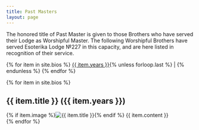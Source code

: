 ```yaml
---
title: Past Masters
layout: page
---
```


The honored title of Past Master is given to those Brothers who have served their Lodge as Worshipful Master. The following Worshipful Brothers have served Esoterika Lodge №227 in this capacity, and are here listed in recognition of their service.

<div class="pm-nav">
{% for item in site.bios %}
  <a href="#{{ item.years }}">{{ item.years }}</a>{% unless forloop.last %}&nbsp;| {% endunless %}
{% endfor %}
</div>

{% for item in site.bios %}
  <div class="pm-block">
  <h2 id="{{ item.years }}">{{ item.title }} ({{ item.years }})</h2>
  {% if item.image %}<img src="{{ item.image }}" alt="{{ item.title }}" class="pm-headshot">{% endif %}
  {{ item.content }}
  </div>
{% endfor %}
